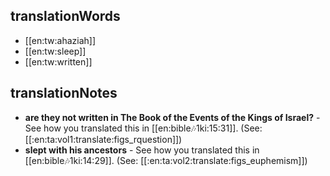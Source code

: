 ## translationWords

* [[en:tw:ahaziah]]
* [[en:tw:sleep]]
* [[en:tw:written]]

## translationNotes

* **are they not written in The Book of the Events of the Kings of Israel?** - See how you translated this in [[en:bible:notes:1ki:15:31]]. (See: [[:en:ta:vol1:translate:figs_rquestion]])
* **slept with his ancestors** - See how you translated this in [[en:bible:notes:1ki:14:29]]. (See: [[:en:ta:vol2:translate:figs_euphemism]])
